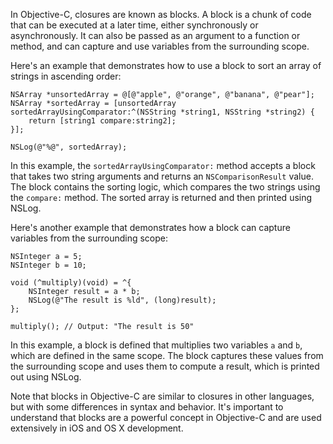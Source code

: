 In Objective-C, closures are known as blocks. A block is a chunk of code that can be executed at a later time, either synchronously or asynchronously. It can also be passed as an argument to a function or method, and can capture and use variables from the surrounding scope. 

Here's an example that demonstrates how to use a block to sort an array of strings in ascending order:

```
NSArray *unsortedArray = @[@"apple", @"orange", @"banana", @"pear"];
NSArray *sortedArray = [unsortedArray sortedArrayUsingComparator:^(NSString *string1, NSString *string2) {
    return [string1 compare:string2];
}];

NSLog(@"%@", sortedArray);
```

In this example, the `sortedArrayUsingComparator:` method accepts a block that takes two string arguments and returns an `NSComparisonResult` value. The block contains the sorting logic, which compares the two strings using the `compare:` method. The sorted array is returned and then printed using NSLog.

Here's another example that demonstrates how a block can capture variables from the surrounding scope:

```
NSInteger a = 5;
NSInteger b = 10;

void (^multiply)(void) = ^{
    NSInteger result = a * b;
    NSLog(@"The result is %ld", (long)result);
};

multiply(); // Output: "The result is 50"
```

In this example, a block is defined that multiplies two variables `a` and `b`, which are defined in the same scope. The block captures these values from the surrounding scope and uses them to compute a result, which is printed out using NSLog.

Note that blocks in Objective-C are similar to closures in other languages, but with some differences in syntax and behavior. It's important to understand that blocks are a powerful concept in Objective-C and are used extensively in iOS and OS X development.